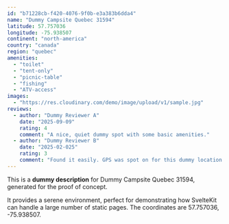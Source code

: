 ```yaml
---
id: "b71228cb-f420-4076-9f0b-e3a383b6dda4"
name: "Dummy Campsite Quebec 31594"
latitude: 57.757036
longitude: -75.938507
continent: "north-america"
country: "canada"
region: "quebec"
amenities:
  - "toilet"
  - "tent-only"
  - "picnic-table"
  - "fishing"
  - "ATV-access"
images:
  - "https://res.cloudinary.com/demo/image/upload/v1/sample.jpg"
reviews:
  - author: "Dummy Reviewer A"
    date: "2025-09-09"
    rating: 4
    comment: "A nice, quiet dummy spot with some basic amenities."
  - author: "Dummy Reviewer B"
    date: "2025-02-025"
    rating: 3
    comment: "Found it easily. GPS was spot on for this dummy location."
---
```


This is a **dummy description** for Dummy Campsite Quebec 31594, generated for the proof of concept.

It provides a serene environment, perfect for demonstrating how SvelteKit can handle a large number of static pages. The coordinates are 57.757036, -75.938507.
